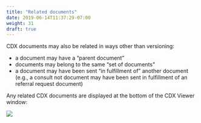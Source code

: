 ```yaml
---
title: "Related documents"
date: 2019-06-14T11:37:29-07:00
weight: 31
draft: true
---
```


CDX documents may also be related in ways other than versioning:

- a document may have a “parent document”
- documents may belong to the same “set of documents”
- a document may have been sent “in fulfillment of” another document (e.g., a consult not document may have been sent in fulfillment of an referral request document)

Any related CDX documents are displayed at the bottom of the CDX Viewer window:

![](https://paper-attachments.dropbox.com/s_D8F55B926E14BC491F2DAD18D930CB06AD57C72BB921C2ECDB6B0AA89F2D0027_1558130889255_image.png)
